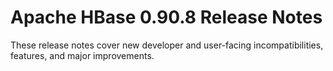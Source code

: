 # Apache HBase  0.90.8 Release Notes

These release notes cover new developer and user-facing incompatibilities, features, and major improvements.



